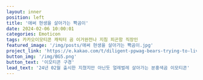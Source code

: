 ```yaml
---
layout: inner
position: left
title: '애써 현생을 살아가는 뽝곰이'
date: 2024-02-06 10:00:01
categories: Emoticon
tags: 카카오이모티콘 캐릭터 곰 이거완전나 지침 피곤함 직장인
featured_image: '/img/posts/애써 현생을 살아가는 뽝곰이.jpg'
project_link: 'https://e.kakao.com/t/diligent-ppwag-bears-trying-to-live'
button_img: '/img/BG5.png'
button_text: '이모티콘 구경'
lead_text: '24년 02월 출시한 지쳤지만 아닌듯 얼레벌레 살아가는 분홍색곰 이모티콘'
---
```

